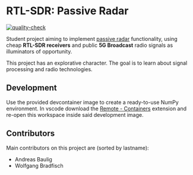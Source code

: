 # RTL-SDR: Passive Radar

[![quality-check](https://github.com/ChiefGokhlayeh/rtl-sdr-pr/actions/workflows/quality-check.yml/badge.svg)](https://github.com/ChiefGokhlayeh/rtl-sdr-pr/actions/workflows/quality-check.yml)

Student project aiming to implement [passive radar](https://en.wikipedia.org/wiki/Passive_radar) functionality, using cheap **RTL-SDR receivers** and public **5G Broadcast** radio signals as illuminators of opportunity.

This project has an explorative character. The goal is to learn about signal processing and radio technologies.

## Development

Use the provided devcontainer image to create a ready-to-use NumPy environment. In vscode download the [Remote - Containers](https://marketplace.visualstudio.com/items?itemName=ms-vscode-remote.remote-containers) extension and re-open this workspace inside said development image.

## Contributors

Main contributors on this project are (sorted by lastname):

-   Andreas Baulig
-   Wolfgang Bradfisch
